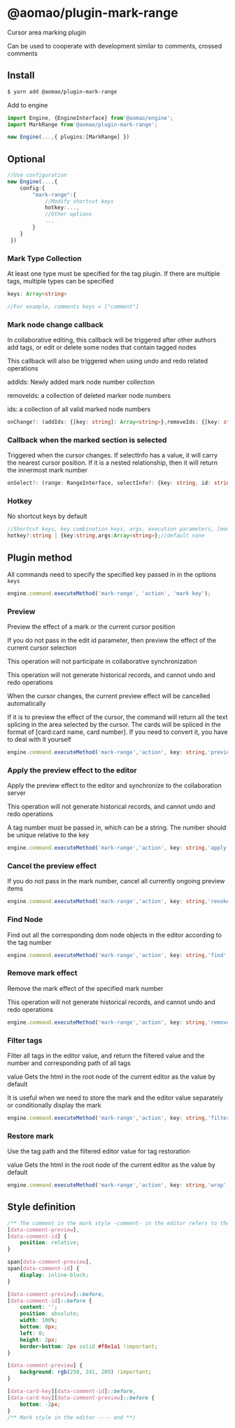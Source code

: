# @aomao/plugin-mark-range

Cursor area marking plugin

Can be used to cooperate with development similar to comments, crossed comments

## Install

```bash
$ yarn add @aomao/plugin-mark-range
```

Add to engine

```ts
import Engine, {EngineInterface} from'@aomao/engine';
import MarkRange from'@aomao/plugin-mark-range';

new Engine(...,{ plugins:[MarkRange] })
```

## Optional

```ts
//Use configuration
new Engine(...,{
    config:{
        "mark-range":{
            //Modify shortcut keys
            hotkey:...,
            //Other options
            ...
        }
    }
 })
```

### Mark Type Collection

At least one type must be specified for the tag plugin. If there are multiple tags, multiple types can be specified

```ts
keys: Array<string>

//For example, comments keys = ["comment"]
```

### Mark node change callback

In collaborative editing, this callback will be triggered after other authors add tags, or edit or delete some nodes that contain tagged nodes

This callback will also be triggered when using undo and redo related operations

addIds: Newly added mark node number collection

removeIds: a collection of deleted marker node numbers

ids: a collection of all valid marked node numbers

```ts
onChange?: (addIds: {[key: string]: Array<string>},removeIds: {[key: string]: Array<string>},ids: {[key:string]: Array<string> }) = > void
```

### Callback when the marked section is selected

Triggered when the cursor changes. If selectInfo has a value, it will carry the nearest cursor position. If it is a nested relationship, then it will return the innermost mark number

```ts
onSelect?: (range: RangeInterface, selectInfo?: {key: string, id: string}) => void
```

### Hotkey

No shortcut keys by default

```ts
//Shortcut keys, key combination keys, args, execution parameters, [mode?: string, value?: string] Language mode: optional, code text: optional
hotkey?:string | {key:string,args:Array<string>};//default none
```

## Plugin method

All commands need to specify the specified key passed in in the options `keys`

```ts
engine.command.executeMethod('mark-range', 'action', 'mark key');
```

### Preview

Preview the effect of a mark or the current cursor position

If you do not pass in the edit id parameter, then preview the effect of the current cursor selection

This operation will not participate in collaborative synchronization

This operation will not generate historical records, and cannot undo and redo operations

When the cursor changes, the current preview effect will be cancelled automatically

If it is to preview the effect of the cursor, the command will return all the text splicing in the area selected by the cursor. The cards will be spliced ​​in the format of [card:card name, card number]. If you need to convert it, you have to deal with it yourself

```ts
engine.command.executeMethod('mark-range','action', key: string,'preview', id?:string): string | undefined;
```

### Apply the preview effect to the editor

Apply the preview effect to the editor and synchronize to the collaboration server

This operation will not generate historical records, and cannot undo and redo operations

A tag number must be passed in, which can be a string. The number should be unique relative to the key

```ts
engine.command.executeMethod('mark-range','action', key: string,'apply', id:string);
```

### Cancel the preview effect

If you do not pass in the mark number, cancel all currently ongoing preview items

```ts
engine.command.executeMethod('mark-range','action', key: string,'revoke', id?:string);
```

### Find Node

Find out all the corresponding dom node objects in the editor according to the tag number

```ts
engine.command.executeMethod('mark-range','action', key: string,'find', id: string): Array<NodeInterface>;
```

### Remove mark effect

Remove the mark effect of the specified mark number

This operation will not generate historical records, and cannot undo and redo operations

```ts
engine.command.executeMethod('mark-range','action', key: string,'remove', id: string)
```

### Filter tags

Filter all tags in the editor value, and return the filtered value and the number and corresponding path of all tags

value Gets the html in the root node of the current editor as the value by default

It is useful when we need to store the mark and the editor value separately or conditionally display the mark

```ts
engine.command.executeMethod('mark-range','action', key: string,'filter', value?: string): {value: string, paths: Array<{ id: Array<string>, path: Array <Path>}>}
```

### Restore mark

Use the tag path and the filtered editor value for tag restoration

value Gets the html in the root node of the current editor as the value by default

```ts
engine.command.executeMethod('mark-range','action', key: string,'wrap', paths: Array<{ id: Array<string>, path: Array<Path>}>, value?: string) : string
```

## Style definition

```css
/** The comment in the mark style -comment- in the editor refers to the key configured in the mark ---- start **/
[data-comment-preview],
[data-comment-id] {
	position: relative;
}

span[data-comment-preview],
span[data-comment-id] {
	display: inline-block;
}

[data-comment-preview]::before,
[data-comment-id]::before {
	content: '';
	position: absolute;
	width: 100%;
	bottom: 0px;
	left: 0;
	height: 2px;
	border-bottom: 2px solid #f8e1a1 !important;
}

[data-comment-preview] {
	background: rgb(250, 241, 209) !important;
}

[data-card-key][data-comment-id]::before,
[data-card-key][data-comment-preview]::before {
	bottom: -2px;
}
/** Mark style in the editor ---- end **/
```
